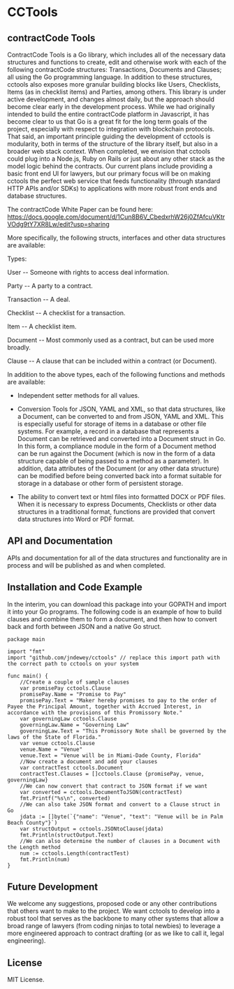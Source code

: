 # CCTools
## contractCode Tools

ContractCode Tools is a Go library, which includes all of the necessary data structures and functions to create, edit and otherwise work with each of the following contractCode structures: Transactions, Documents and Clauses; all using the Go programming language.  In addition to these structures, cctools also exposes more granular building blocks like Users, Checklists, Items (as in checklist items) and Parties, among others.  This library is under active development, and changes almost daily, but the approach should become clear early in the development process.  While we had originally intended to build the entire contractCode platform in Javascript, it has become clear to us that Go is a great fit for the long term goals of the project, especially with respect to integration with blockchain protocols.  That said, an important principle guiding the development of cctools is modularity, both in terms of the structure of the library itself, but also in a broader web stack context.  When completed, we envision that cctools could plug into a Node.js, Ruby on Rails or just about any other stack as the model logic behind the contracts.  Our current plans include providing a basic front end UI for lawyers, but our primary focus will be on making cctools the perfect web service that feeds functionality (through standard HTTP APIs and/or SDKs) to applications with more robust front ends and database structures.

The contractCode White Paper can be found here: https://docs.google.com/document/d/1Cun8B6V_CbedxrhW26j0ZfAfcuVKtrVOdg9tY7XR8Lw/edit?usp=sharing

More specifically, the following structs, interfaces and other data structures are available:

Types:

User -- Someone with rights to access deal information.

Party -- A party to a contract.

Transaction -- A deal.

Checklist -- A checklist for a transaction.

Item -- A checklist item.

Document -- Most commonly used as a contract, but can be used more broadly.

Clause -- A clause that can be included within a contract (or Document).

In addition to the above types, each of the following functions and methods are available:

- Independent setter methods for all values. 

- Conversion Tools for JSON, YAML and XML, so that data structures, like a Document, can be converted to and from JSON, YAML and XML.  This is especially useful for storage of items in a database or other file systems.  For example, a record in a database that represents a Document can be retrieved and converted into a Document struct in Go.  In this form, a compliance module in the form of a Document method can be run against the Document (which is now in the form of a data structure capable of being passed to a method as a parameter).  In addition, data attributes of the Document (or any other data structure) can be modified before being converted back into a format suitable for storage in a database or other form of persistent storage.

- The ability to convert text or html files into formatted DOCX or PDF files.  When it is necessary to express Documents, Checklists or other data structures in a traditional format, functions are provided that convert data structures into Word or PDF format.

## API and Documentation

APIs and documentation for all of the data structures and functionality are in process and will be published as and when completed.

## Installation and Code Example

In the interim, you can download this package into your GOPATH and import it into your Go programs.  The following code is an example of how to build clauses and combine them to form a document, and then how to convert back and forth between JSON and a native Go struct.
````
package main 

import "fmt"
import "github.com/jndewey/cctools" // replace this import path with the correct path to cctools on your system

func main() {
	//Create a couple of sample clauses
	var promisePay cctools.Clause
	promisePay.Name = "Promise to Pay"
	promisePay.Text = "Maker hereby promises to pay to the order of Payee the Principal Amount, together with Accrued Interest, in accordance with the provisions of this Promissory Note."
	var governingLaw cctools.Clause
	governingLaw.Name = "Governing Law"
	governingLaw.Text = "This Promissory Note shall be governed by the laws of the State of Florida."
	var venue cctools.Clause
	venue.Name = "Venue"
	venue.Text = "Venue will be in Miami-Dade County, Florida"
	//Now create a document and add your clauses
	var contractTest cctools.Document
	contractTest.Clauses = []cctools.Clause {promisePay, venue, governingLaw}
	//We can now convert that contract to JSON format if we want
	var converted = cctools.DocumentToJSON(contractTest)
	fmt.Printf("%s\n", converted)
	//We can also take JSON format and convert to a Clause struct in Go
	jdata := []byte(`{"name": "Venue", "text": "Venue will be in Palm Beach County"}`)
	var structOutput = cctools.JSONtoClause(jdata)
	fmt.Println(structOutput.Text)
	//We can also determine the number of clauses in a Document with the Length method
	num := cctools.Length(contractTest)
	fmt.Println(num)
}
````
## Future Development

We welcome any suggestions, proposed code or any other contributions that others want to make to the project.  We want cctools to develop into a robust tool that serves as the backbone to many other systems that allow a broad range of lawyers (from coding ninjas to total newbies) to leverage a more engineered approach to contract drafting (or as we like to call it, legal engineering).

## License

MIT License.

